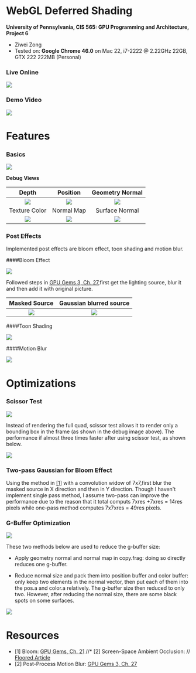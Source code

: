 WebGL Deferred Shading
======================

**University of Pennsylvania, CIS 565: GPU Programming and Architecture, Project 6**

* Ziwei Zong
* Tested on: **Google Chrome 46.0** on
  Mac 22, i7-2222 @ 2.22GHz 22GB, GTX 222 222MB (Personal)

### Live Online

[![](img/thumb.png)](http://TODO.github.io/Project6-WebGL-Deferred-Shading)

### Demo Video

[![](img/video.png)](TODO)

Features
========================

### Basics

![](img/FinalRender.png)

**Debug Views**

|Depth						 |Position					 |Geometry Normal
|:--------------------------:|:-------------------------:|:-------------------------:		 
|![](img/debug_0depth.png)	 |![](img/debug_1pos.png)	 |![](img/debug_2geonor.png)	 
|Texture Color				 |Normal Map				 |Surface Normal
|![](img/debug_3col.png )	 |![](img/debug_4normap.png ) |![](img/debug_5nor.png )

### Post Effects

Implemented post effects are bloom effect, toon shading and motion blur.

####Bloom Effect

![](img/bloomEffect.png)

Followed steps in [GPU Gems 3, Ch. 27](http://http.developer.nvidia.com/GPUGems3/gpugems3_ch27.html),first get the lighting source, blur it and then add it with original picture.

|Masked Source| Gaussian blurred source|
|:--------------------------:|:-------------------------:|		 
|![](img/Bloom_srcMask_.png)	 |![](img/Bloom_srcMaskBlurred_.png)	 |	 

####Toon Shading

![](img/toonShading.png)	

####Motion Blur

![](img/MotionBlur.png)

Optimizations
========================

### Scissor Test

![](img/Opt_ScissorDebug.png)

Instead of rendering the full quad, scissor test allows it to render only a bounding box in the frame (as shown in the debug image above). The performance if almost three times faster after using scissor test, as shown below.

![](img/Opt_ScissorTest.png)

### Two-pass Gaussian for Bloom Effect

Using the method in [[1]](http://http.developer.nvidia.com/GPUGems/gpugems_ch21.html) with a convolution widow of 7x7,first blur the masked source in X direction and then in Y direction. Though I haven't implement single pass method, I assume two-pass can improve the performance due to the reason that it total computs 7xres +7xres = 14res pixels while one-pass method computes 7x7xres = 49res pixels.

### G-Buffer Optimization

![](img/Opt_G_Buff.png)

These two methods below are used to reduce the g-buffer size:

* Apply geometry normal and normal map in copy.frag: doing so directly reduces one g-buffer.

* Reduce normal size and pack them into position buffer and color buffer: only keep two elements in the normal vector, then put each of them into the pos.a and color.a relatively. The g-buffer size then reduced to only two. However, after reducing the normal size, there are some black spots on some surfaces.

![](img/Opt_G_Buff_bSpot.png)

Resources
========================

* [1] Bloom:
  [GPU Gems, Ch. 21](http://http.developer.nvidia.com/GPUGems/gpugems_ch21.html) 
//* [2] Screen-Space Ambient Occlusion:
//  [Floored Article](http://floored.com/blog/2013/ssao-screen-space-ambient-occlusion.html)
* [2] Post-Process Motion Blur:
  [GPU Gems 3, Ch. 27](http://http.developer.nvidia.com/GPUGems3/gpugems3_ch27.html)
